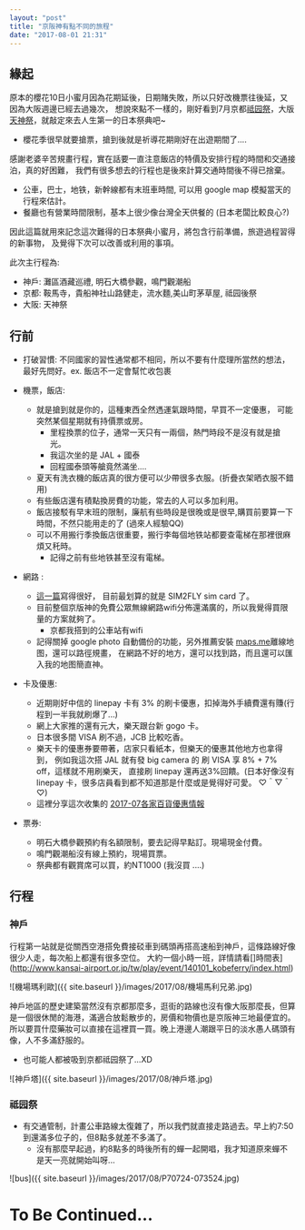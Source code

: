 ```yaml
---
layout: "post"
title: "京阪神有點不同的旅程"
date: "2017-08-01 21:31"
---
```


## 緣起

原本的櫻花10日小蜜月因為花期延後，日期賭失敗，所以只好改機票往後延，又因為大阪週邊已經去過幾次，
想說來點不一樣的，剛好看到7月京都[祗园祭][]，大版[天神祭][]，就敲定來去人生第一的日本祭典吧~
 * 櫻花季很早就要搶票，搶到後就是祈導花期剛好在出遊期間了....

感謝老婆辛苦規畫行程，實在話要一直注意飯店的特價及安排行程的時間和交通接泊，真的好困難，
我們有很多想去的行程也是後來計算交通時間後不得已捨棄。
 * 公車，巴士，地铁，新幹線都有末班車時間, 可以用 google map 模擬當天的行程來估計。
 * 餐廳也有營業時間限制，基本上很少像台灣全天供餐的 (日本老闆比較良心?)

因此這篇就用來記念這次難得的日本祭典小蜜月，將包含行前準備，旅遊過程習得的新事物，
及覺得下次可以改善或利用的事項。

此次主行程為:
* 神戶: 灘區酒藏巡禮, 明石大橋參觀，鳴門觀潮船
* 京都: 鞍馬寺，貴船神社山路健走，流水麵,美山町茅草屋, 祗园後祭
* 大阪: 天神祭

## 行前
* 打破習慣: 不同國家的習性通常都不相同，所以不要有什麼理所當然的想法，最好先問好。ex. 飯店不一定會幫忙收包裹
* 機票，飯店:
  * 就是搶到就是你的，這種東西全然遤運氣跟時間，早買不一定優惠，
可能突然某個星期就有持價票或房。
    * 里程換票的位子，通常一天只有一兩個，熱門時段不是沒有就是搶光。
    * 我這次坐的是 JAL + 國泰
    * 回程國泰頭等艙竟然滿坐....
  * 夏天有洗衣機的飯店真的很方便可以少帶很多衣服。(折疊衣架晒衣服不錯用)
  * 有些飯店還有積點換房費的功能，常去的人可以多加利用。
  * 飯店接駁有早末班的限制，廉航有些時段是很晚或是很早,購買前要算一下時間，不然只能用走的了 (過來人經驗QQ)
  * 可以不用搬行季換飯店很重要，搬行李每個地铁站都要查電梯在那裡很麻煩又秅時。
    *  記得之前有些地铁甚至沒有電梯。

* 網路 :
  * [這一篇][2017年日本上網預付卡/SIM 卡比較推薦表 - 懶人包 (Prepaid Card)]寫得很好，
目前最划算的就是 SIM2FLY sim card 了。
  * 目前整個京版神的免費公眾無線網路wifi分佈還滿廣的，所以我覺得買限量的方案就夠了。
    * 京都我搭到的公車站有wifi
  * 記得關掉 google photo 自動備份的功能，另外推薦安裝 [maps.me][]離線地图，還可以路徑規畫，
  在網路不好的地方，還可以找到路，而且還可以匯入我的地图簡直神。

* 卡及優惠:
  * 近期剛好中信的 linepay 卡有 3% 的刷卡優惠，扣掉海外手續費還有賺(行程到一半我就刷爆了...)
  * 網上大家推的還有元大，樂天跟台新 gogo 卡。
  * 日本很多間 VISA 刷不過，JCB 比較吃香。
  * 樂天卡的優惠券要帶著，店家只看紙本，但樂天的優惠其他地方也拿得到，
  例如我這次搭 JAL 就有發 big camera 的 刷 VISA 享 8% + 7% off，這樣就不用刷樂天，
  直接刷 linepay 還再送3%回饋。(日本好像沒有 linepay 卡，很多店員看到都不知道那是什麼或是覺得好可愛。
  ♡＾▽＾♡)
  * 這裡分享這次收集的 [2017-07各家百貨優惠情報](http://paste.ubuntu.com/25220682/)

* 票券:
  * 明石大橋參觀預約有名額限制，要去記得早點訂。現場現金付費。
  * 鳴門觀潮船沒有線上預約，現場買票。
  * 祭典都有觀賞席可以買，約NT1000 (我沒買 ....)

## 行程
### 神戶
行程第一站就是從關西空港搭免費接䂚車到碼頭再搭高速船到神戶，這條路線好像很少人走，每次船上都還有很多空位。
大約一個小時一班，詳情請看[]時間表](http://www.kansai-airport.or.jp/tw/play/event/140101_kobeferry/index.html)

![機場瑪利歐]({{ site.baseurl }}/images/2017/08/機場馬利兄弟.jpg)

神戶地區的歷史建築當然沒有京都那麼多，逛街的路線也沒有像大阪那麼長，但算是一個很休閒的海港，滿適合放鬆散步的，房價和物價也是京阪神三地最便宜的。所以要買什麼藥妝可以直接在這裡買一買。晚上港邊人潮跟平日的淡水愚人碼頭有像，人不多滿舒服的。
* 也可能人都被吸到京都祗园祭了...XD

![神戶塔]({{ site.baseurl }}/images/2017/08/神戶塔.jpg)

### 祗园祭
* 有交通管制，計畫公車路線太復雜了，所以我們就直接走路過去。早上約7:50到還滿多位子的，但8點多就差不多滿了。
  * 沒有那麼早起過，約8點多的時後所有的蟬一起開唱，我才知道原來蟬不是天一亮就開始叫呀...

![bus]({{ site.baseurl }}/images/2017/08/P70724-073524.jpg)


# To Be Continued...

[祗园祭]:http://www.welcome2japan.tw/indepth/cultural/matsuri/gion.html
[天神祭]:http://www.welcome2japan.tw/attractions/event/traditionalevents/july/a37_fes_tenjin.html
[2017年日本上網預付卡/SIM 卡比較推薦表 - 懶人包 (Prepaid Card)]:http://someguytw.blogspot.tw/2016/01/2016sim-prepaid-card.html
[maps.me]:https://www.google.com.tw/url?sa=t&rct=j&q=&esrc=s&source=web&cd=2&cad=rja&uact=8&ved=0ahUKEwj60ZfCnLbVAhWEopQKHQxeA_MQFggtMAE&url=https%3A%2F%2Fplay.google.com%2Fstore%2Fapps%2Fdetails%3Fid%3Dcom.mapswithme.maps.pro%26hl%3Dzh_TW&usg=AFQjCNEGYbKp7Obi-2PCgvtQ2d7soNKx9A

